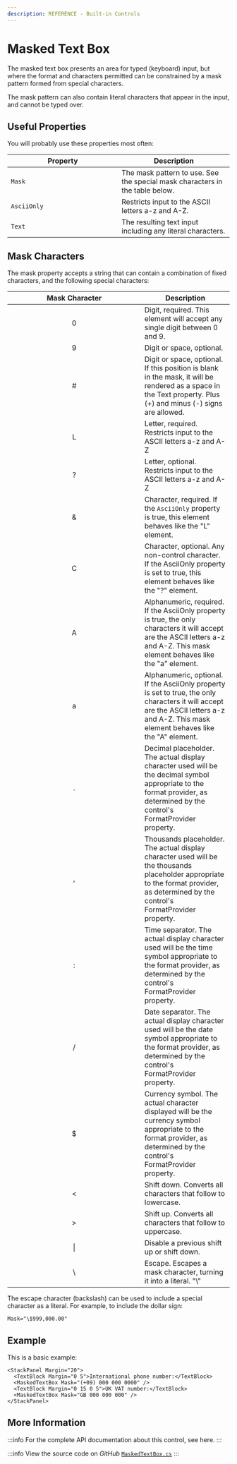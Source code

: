 ```yaml
---
description: REFERENCE - Built-in Controls
---
```


# Masked Text Box

The masked text box presents an area for typed (keyboard) input, but where the format and characters permitted can be constrained by a mask pattern formed from special characters.

The mask pattern can also contain literal characters that appear in the input, and cannot be typed over.

## Useful Properties

You will probably use these properties most often:

<table><thead><tr><th width="235">Property</th><th>Description</th></tr></thead><tbody><tr><td><code>Mask</code></td><td>The mask pattern to use. See the special mask characters in the table below.</td></tr><tr><td><code>AsciiOnly</code></td><td>Restricts input to the ASCII letters a-z and A-Z.</td></tr><tr><td><code>Text</code></td><td>The resulting text input including any literal characters.</td></tr></tbody></table>

## Mask Characters

The mask property accepts a string that can contain a combination of  fixed characters, and the following special characters:

<table><thead><tr><th width="287" align="center">Mask Character</th><th>Description</th></tr></thead><tbody><tr><td align="center">0</td><td>Digit, required. This element will accept any single digit between 0 and 9.</td></tr><tr><td align="center">9</td><td>Digit or space, optional.</td></tr><tr><td align="center">#</td><td>Digit or space, optional. If this position is blank in the mask, it will be rendered as a space in the Text property. Plus (+) and minus (-) signs are allowed.</td></tr><tr><td align="center">L</td><td>Letter, required. Restricts input to the ASCII letters a-z and A-Z</td></tr><tr><td align="center">?</td><td>Letter, optional. Restricts input to the ASCII letters a-z and A-Z</td></tr><tr><td align="center">&#x26;</td><td>Character, required. If the <code>AsciiOnly</code> property is true, this element behaves like the "L" element.</td></tr><tr><td align="center">C</td><td>Character, optional. Any non-control character. If the AsciiOnly property is set to true, this element behaves like the "?" element.</td></tr><tr><td align="center">A</td><td>Alphanumeric, required. If the AsciiOnly property is true, the only characters it will accept are the ASCII letters a-z and A-Z. This mask element behaves like the "a" element.</td></tr><tr><td align="center">a</td><td>Alphanumeric, optional. If the AsciiOnly property is set to true, the only characters it will accept are the ASCII letters a-z and A-Z. This mask element behaves like the "A" element.</td></tr><tr><td align="center">.</td><td>Decimal placeholder. The actual display character used will be the decimal symbol appropriate to the format provider, as determined by the control's FormatProvider property.</td></tr><tr><td align="center">,</td><td>Thousands placeholder. The actual display character used will be the thousands placeholder appropriate to the format provider, as determined by the control's FormatProvider property.</td></tr><tr><td align="center">:</td><td>Time separator. The actual display character used will be the time symbol appropriate to the format provider, as determined by the control's FormatProvider property.</td></tr><tr><td align="center">/</td><td>Date separator. The actual display character used will be the date symbol appropriate to the format provider, as determined by the control's FormatProvider property.</td></tr><tr><td align="center">$</td><td>Currency symbol. The actual character displayed will be the currency symbol appropriate to the format provider, as determined by the control's FormatProvider property.</td></tr><tr><td align="center">&#x3C;</td><td>Shift down. Converts all characters that follow to lowercase.</td></tr><tr><td align="center">></td><td>Shift up. Converts all characters that follow to uppercase.</td></tr><tr><td align="center">|</td><td>Disable a previous shift up or shift down.</td></tr><tr><td align="center">\</td><td>Escape. Escapes a mask character, turning it into a literal. "\"</td></tr></tbody></table>

The escape character (backslash) can be used to include a special character as a literal. For example, to include the dollar sign:

`Mask="\$999,000.00"`

## Example <a href="#source-code" id="source-code"></a>

This is a basic example:

```markup
<StackPanel Margin="20">
  <TextBlock Margin="0 5">International phone number:</TextBlock>
  <MaskedTextBox Mask="(+09) 000 000 0000" />
  <TextBlock Margin="0 15 0 5">UK VAT number:</TextBlock>
  <MaskedTextBox Mask="GB 000 000 000" />
</StackPanel>
```

<!--figure><img src="/img/gitbook-import/assets/masked.gif" alt=""><figcaption></figcaption></figure-->

## More Information

:::info
For the complete API documentation about this control, see here.
:::

:::info
View the source code on _GitHub_ [`MaskedTextBox.cs`](https://github.com/AvaloniaUI/Avalonia/blob/master/src/Avalonia.Controls/MaskedTextBox.cs)
:::
